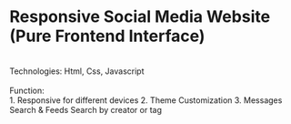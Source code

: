 # Responsive Social Media Website (Pure Frontend Interface)
<br>
Technologies: Html, Css, Javascript
<br><br>
Function: <br>
1. Responsive for different devices
2. Theme Customization
3. Messages Search & Feeds Search by creator or tag
